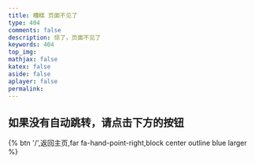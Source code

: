 ```yaml
---
title: 糟糕 页面不见了
type: 404
comments: false
description: 惊了，页面不见了
keywords: 404
top_img:
mathjax: false
katex: false
aside: false
aplayer: false
permalink:
---
```


<script src="/js/404.js"></script>

## 如果没有自动跳转，请点击下方的按钮

{% btn '/',返回主页,far fa-hand-point-right,block center outline blue larger %}
